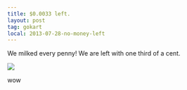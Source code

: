 ```yaml
---
title: $0.0033 left.
layout: post
tag: gokart
local: 2013-07-28-no-money-left
---
```


We milked every penny! We are left with one third of a cent.

<div class="image-wrapper">
<img src="/images/{{page.local}}/1.png">
<p class="image-caption">wow</p>
</div>

